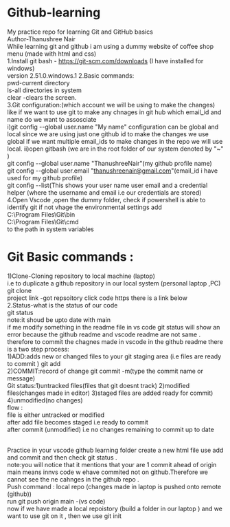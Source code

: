 # Github-learning
My practice repo for learning Git and GitHub basics
<br>
Author-Thanushree Nair
<br>
While learning git and github i am using a dummy website of coffee shop menu (made with html and css)
<br>
1.Install git bash - https://git-scm.com/downloads (I have installed for windows)<br> version 2.51.0.windows.1
2.Basic commands:<br>pwd-current directory<br>ls-all directories in system <br>clear -clears the screen.<br>
3.Git configuration:(which account we will be using to make the changes)<br>
like if we want to use git to make any chnages in git hub which email_id and name do we want to assosciate 
<br>
i)git config --global user.name "My name"  configuration can be global and local since we are using just one github id to make the changes we use global if we want multiple email_ids to make changes in the repo we will use local.
ii)open gitbash (we are in the root folder of our system denoted by "~" )<br>git config --global user.name "ThanushreeNair"(my github profile name)<br>git config --global user.email "thanushreenair@gmail.com"(email_id i have used for my github profile)<br>git config --list(This shows your user name user email and a credential helper (where the username and email i.e our credentials are stored)
4.Open Vscode ,open the dummy folder, check if powershell is able to identify git if not vhage the environmental settings add<br> C:\Program Files\Git\bin
<br>C:\Program Files\Git\cmd<br> to the path in system variables

# Git Basic commands :<br>
1)Clone-Cloning repository to local machine (laptop)<br>
i.e to duplicate a github repository in our local system (personal laptop ,PC)<br>
git clone <project link><br>
project link -got repsoitory click code https there is a link below<br>
2.Status-what is the status of our code<br>
git status<br>
note:it shoud be upto date with main<br>
if me modify something in the readme file in vs code git status will show an error because the github readme and vscode readme are not same .<br>
therefore to commit the chagnes made in vscode in the github readme there is a two step process:<br>
1)ADD:adds new or changed files to your git staging area (i.e files are ready to commit ) git add <file-name>
<br> 
2)COMMIT:record of change git commit -m(type the commit name or message) 
<br>
Git status:1)untracked files(files that git doesnt track) 2)modified files(changes made in editor) 3)staged files are added ready for commit) 4)unmodified(no changes)
<br>
flow :<br>
file is either untracked or modified<br>
after add file becomes staged i.e ready to commit<br>
after commit (unmodified) i.e no changes remaining to commit up to date

<br>
Practice in your vscode github learning folder create a new html file use add and commit and then check git status .
<br>
note:you will notice that it mentions that your are 1 commit ahead of origin main means innvs code w ehave commited not on github.Therefore we cannot see the ne cahnges in the github repo .<br>
Push command : local repo (changes made in laptop is pushed onto remote (github))<br>
run git push origin main    -(vs code)
<br>
now if we have made a local repoistory (build a folder in our laptop ) and we want to use git on it , then we use git init

